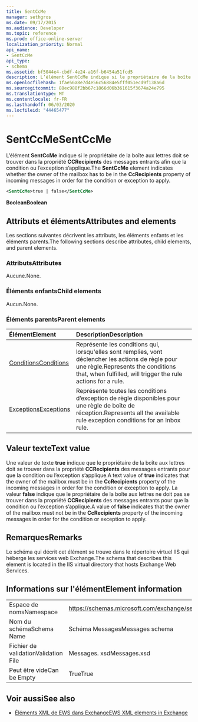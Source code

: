 ```yaml
---
title: SentCcMe
manager: sethgros
ms.date: 09/17/2015
ms.audience: Developer
ms.topic: reference
ms.prod: office-online-server
localization_priority: Normal
api_name:
- SentCcMe
api_type:
- schema
ms.assetid: bf5044e4-cbdf-4e24-a16f-b6454a51fcd5
description: L’élément SentCcMe indique si le propriétaire de la boîte aux lettres doit se trouver dans la propriété CcRecipients des messages entrants afin que la condition ou l’exception s’applique.
ms.openlocfilehash: 1fae56a8e7d4e56c56884e5fff051ecd9f138a6d
ms.sourcegitcommit: 88ec988f2bb67c1866d06b361615f3674a24e795
ms.translationtype: MT
ms.contentlocale: fr-FR
ms.lasthandoff: 06/03/2020
ms.locfileid: "44465477"
---
```

# <a name="sentccme"></a><span data-ttu-id="5b259-103">SentCcMe</span><span class="sxs-lookup"><span data-stu-id="5b259-103">SentCcMe</span></span>

<span data-ttu-id="5b259-104">L’élément **SentCcMe** indique si le propriétaire de la boîte aux lettres doit se trouver dans la propriété **CCRecipients** des messages entrants afin que la condition ou l’exception s’applique.</span><span class="sxs-lookup"><span data-stu-id="5b259-104">The **SentCcMe** element indicates whether the owner of the mailbox has to be in the **CcRecipients** property of incoming messages in order for the condition or exception to apply.</span></span> 
  
```XML
<SentCcMe>true | false</SentCcMe>
```

 <span data-ttu-id="5b259-105">**Boolean**</span><span class="sxs-lookup"><span data-stu-id="5b259-105">**Boolean**</span></span>
## <a name="attributes-and-elements"></a><span data-ttu-id="5b259-106">Attributs et éléments</span><span class="sxs-lookup"><span data-stu-id="5b259-106">Attributes and elements</span></span>

<span data-ttu-id="5b259-107">Les sections suivantes décrivent les attributs, les éléments enfants et les éléments parents.</span><span class="sxs-lookup"><span data-stu-id="5b259-107">The following sections describe attributes, child elements, and parent elements.</span></span>
  
### <a name="attributes"></a><span data-ttu-id="5b259-108">Attributs</span><span class="sxs-lookup"><span data-stu-id="5b259-108">Attributes</span></span>

<span data-ttu-id="5b259-109">Aucune.</span><span class="sxs-lookup"><span data-stu-id="5b259-109">None.</span></span>
  
### <a name="child-elements"></a><span data-ttu-id="5b259-110">Éléments enfants</span><span class="sxs-lookup"><span data-stu-id="5b259-110">Child elements</span></span>

<span data-ttu-id="5b259-111">Aucun.</span><span class="sxs-lookup"><span data-stu-id="5b259-111">None.</span></span>
  
### <a name="parent-elements"></a><span data-ttu-id="5b259-112">Éléments parents</span><span class="sxs-lookup"><span data-stu-id="5b259-112">Parent elements</span></span>

|<span data-ttu-id="5b259-113">**Élément**</span><span class="sxs-lookup"><span data-stu-id="5b259-113">**Element**</span></span>|<span data-ttu-id="5b259-114">**Description**</span><span class="sxs-lookup"><span data-stu-id="5b259-114">**Description**</span></span>|
|:-----|:-----|
|[<span data-ttu-id="5b259-115">Conditions</span><span class="sxs-lookup"><span data-stu-id="5b259-115">Conditions</span></span>](conditions.md) <br/> |<span data-ttu-id="5b259-116">Représente les conditions qui, lorsqu'elles sont remplies, vont déclencher les actions de règle pour une règle.</span><span class="sxs-lookup"><span data-stu-id="5b259-116">Represents the conditions that, when fulfilled, will trigger the rule actions for a rule.</span></span>  <br/> |
|[<span data-ttu-id="5b259-117">Exceptions</span><span class="sxs-lookup"><span data-stu-id="5b259-117">Exceptions</span></span>](exceptions.md) <br/> |<span data-ttu-id="5b259-118">Représente toutes les conditions d’exception de règle disponibles pour une règle de boîte de réception.</span><span class="sxs-lookup"><span data-stu-id="5b259-118">Represents all the available rule exception conditions for an Inbox rule.</span></span>  <br/> |
   
## <a name="text-value"></a><span data-ttu-id="5b259-119">Valeur texte</span><span class="sxs-lookup"><span data-stu-id="5b259-119">Text value</span></span>

<span data-ttu-id="5b259-120">Une valeur de texte **true** indique que le propriétaire de la boîte aux lettres doit se trouver dans la propriété **CCRecipients** des messages entrants pour que la condition ou l’exception s’applique.</span><span class="sxs-lookup"><span data-stu-id="5b259-120">A text value of **true** indicates that the owner of the mailbox must be in the **CcRecipients** property of the incoming messages in order for the condition or exception to apply.</span></span> <span data-ttu-id="5b259-121">La valeur **false** indique que le propriétaire de la boîte aux lettres ne doit pas se trouver dans la propriété **CCRecipients** des messages entrants pour que la condition ou l’exception s’applique.</span><span class="sxs-lookup"><span data-stu-id="5b259-121">A value of **false** indicates that the owner of the mailbox must not be in the **CcRecipients** property of the incoming messages in order for the condition or exception to apply.</span></span> 
  
## <a name="remarks"></a><span data-ttu-id="5b259-122">Remarques</span><span class="sxs-lookup"><span data-stu-id="5b259-122">Remarks</span></span>

<span data-ttu-id="5b259-123">Le schéma qui décrit cet élément se trouve dans le répertoire virtuel IIS qui héberge les services web Exchange.</span><span class="sxs-lookup"><span data-stu-id="5b259-123">The schema that describes this element is located in the IIS virtual directory that hosts Exchange Web Services.</span></span>
  
## <a name="element-information"></a><span data-ttu-id="5b259-124">Informations sur l'élément</span><span class="sxs-lookup"><span data-stu-id="5b259-124">Element information</span></span>

|||
|:-----|:-----|
|<span data-ttu-id="5b259-125">Espace de noms</span><span class="sxs-lookup"><span data-stu-id="5b259-125">Namespace</span></span>  <br/> |https://schemas.microsoft.com/exchange/services/2006/messages  <br/> |
|<span data-ttu-id="5b259-126">Nom du schéma</span><span class="sxs-lookup"><span data-stu-id="5b259-126">Schema Name</span></span>  <br/> |<span data-ttu-id="5b259-127">Schéma Messages</span><span class="sxs-lookup"><span data-stu-id="5b259-127">Messages schema</span></span>  <br/> |
|<span data-ttu-id="5b259-128">Fichier de validation</span><span class="sxs-lookup"><span data-stu-id="5b259-128">Validation File</span></span>  <br/> |<span data-ttu-id="5b259-129">Messages. xsd</span><span class="sxs-lookup"><span data-stu-id="5b259-129">Messages.xsd</span></span>  <br/> |
|<span data-ttu-id="5b259-130">Peut être vide</span><span class="sxs-lookup"><span data-stu-id="5b259-130">Can be Empty</span></span>  <br/> |<span data-ttu-id="5b259-131">True</span><span class="sxs-lookup"><span data-stu-id="5b259-131">True</span></span>  <br/> |
   
## <a name="see-also"></a><span data-ttu-id="5b259-132">Voir aussi</span><span class="sxs-lookup"><span data-stu-id="5b259-132">See also</span></span>



- [<span data-ttu-id="5b259-133">Éléments XML de EWS dans Exchange</span><span class="sxs-lookup"><span data-stu-id="5b259-133">EWS XML elements in Exchange</span></span>](ews-xml-elements-in-exchange.md)

